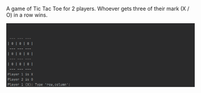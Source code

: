 A game of Tic Tac Toe for 2 players.
Whoever gets three of their mark (X / O) in a row wins.

![](tictactoegame.gif)
